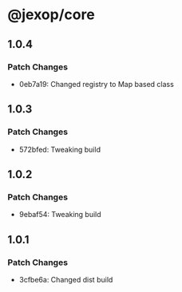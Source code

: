 # @jexop/core

## 1.0.4

### Patch Changes

- 0eb7a19: Changed registry to Map based class

## 1.0.3

### Patch Changes

- 572bfed: Tweaking build

## 1.0.2

### Patch Changes

- 9ebaf54: Tweaking build

## 1.0.1

### Patch Changes

- 3cfbe6a: Changed dist build
